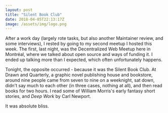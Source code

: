 ```yaml
---
layout: post
title: "Silent Book Club"
date: 2018-04-05T22:13:17Z
image: /assets/img/logo.png
---
```


After a work day (largely rote tasks, but also another Maintainer review, and some interviews), I rested by going to my second meetup I hosted this week. The first, last night, was the Decentralized Web Meetup here in Montréal, where we talked about open source and ways of funding it. I ended up talking more than I expected, which often unfortunately happens.

Tonight, the opposite occurred - because it was the Silent Book Club. At Drawn and Quarterly, a graphic novel publishing house and bookstore, around nine people came from seven to nine on a weeknight, sat down, didn't say much to each other (in three cases, nothing at all), and then read books for two hours. I read some of William Morris's early fantasy short stories, and _Deep Work_ by Carl Newport.

It was absolute bliss.